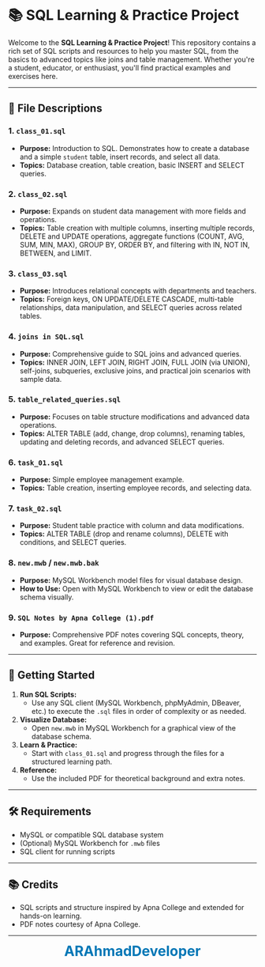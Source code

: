 # 📚 SQL Learning & Practice Project

Welcome to the **SQL Learning & Practice Project**! This repository contains a rich set of SQL scripts and resources to help you master SQL, from the basics to advanced topics like joins and table management. Whether you're a student, educator, or enthusiast, you'll find practical examples and exercises here.

---

## 📁 File Descriptions

### 1. `class_01.sql`

- **Purpose:** Introduction to SQL. Demonstrates how to create a database and a simple `student` table, insert records, and select all data.
- **Topics:** Database creation, table creation, basic INSERT and SELECT queries.

### 2. `class_02.sql`

- **Purpose:** Expands on student data management with more fields and operations.
- **Topics:** Table creation with multiple columns, inserting multiple records, DELETE and UPDATE operations, aggregate functions (COUNT, AVG, SUM, MIN, MAX), GROUP BY, ORDER BY, and filtering with IN, NOT IN, BETWEEN, and LIMIT.

### 3. `class_03.sql`

- **Purpose:** Introduces relational concepts with departments and teachers.
- **Topics:** Foreign keys, ON UPDATE/DELETE CASCADE, multi-table relationships, data manipulation, and SELECT queries across related tables.

### 4. `joins in SQL.sql`

- **Purpose:** Comprehensive guide to SQL joins and advanced queries.
- **Topics:** INNER JOIN, LEFT JOIN, RIGHT JOIN, FULL JOIN (via UNION), self-joins, subqueries, exclusive joins, and practical join scenarios with sample data.

### 5. `table_related_queries.sql`

- **Purpose:** Focuses on table structure modifications and advanced data operations.
- **Topics:** ALTER TABLE (add, change, drop columns), renaming tables, updating and deleting records, and advanced SELECT queries.

### 6. `task_01.sql`

- **Purpose:** Simple employee management example.
- **Topics:** Table creation, inserting employee records, and selecting data.

### 7. `task_02.sql`

- **Purpose:** Student table practice with column and data modifications.
- **Topics:** ALTER TABLE (drop and rename columns), DELETE with conditions, and SELECT queries.

### 8. `new.mwb` / `new.mwb.bak`

- **Purpose:** MySQL Workbench model files for visual database design.
- **How to Use:** Open with MySQL Workbench to view or edit the database schema visually.

### 9. `SQL Notes by Apna College (1).pdf`

- **Purpose:** Comprehensive PDF notes covering SQL concepts, theory, and examples. Great for reference and revision.

---

## 🚀 Getting Started

1. **Run SQL Scripts:**
   - Use any SQL client (MySQL Workbench, phpMyAdmin, DBeaver, etc.) to execute the `.sql` files in order of complexity or as needed.
2. **Visualize Database:**
   - Open `new.mwb` in MySQL Workbench for a graphical view of the database schema.
3. **Learn & Practice:**
   - Start with `class_01.sql` and progress through the files for a structured learning path.
4. **Reference:**
   - Use the included PDF for theoretical background and extra notes.

---

## 🛠️ Requirements

- MySQL or compatible SQL database system
- (Optional) MySQL Workbench for `.mwb` files
- SQL client for running scripts

---

## 📚 Credits

- SQL scripts and structure inspired by Apna College and extended for hands-on learning.
- PDF notes courtesy of Apna College.

---

<p align="center">
  <b><span style="font-size:2em; color:#0077b6;">ARAhmadDeveloper</span></b>
</p>
